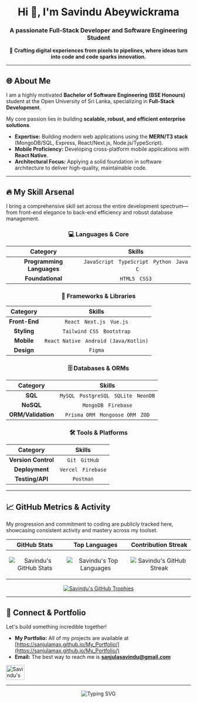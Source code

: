 <div align="center">

# Hi 👋, I'm Savindu Abeywickrama

### A passionate **Full-Stack Developer** and **Software Engineering Student**

🚀 **Crafting digital experiences from pixels to pipelines, where ideas turn into code and code sparks innovation.**

---
</div>

## 🌐 About Me

I am a highly motivated **Bachelor of Software Engineering (BSE Honours)** student at the Open University of Sri Lanka, specializing in **Full-Stack Development**.

My core passion lies in building **scalable, robust, and efficient enterprise solutions**.

* **Expertise:** Building modern web applications using the **MERN/T3 stack** (MongoDB/SQL, Express, React/Next.js, Node.js/TypeScript).
* **Mobile Proficiency:** Developing cross-platform mobile applications with **React Native**.
* **Architectural Focus:** Applying a solid foundation in software architecture to deliver high-quality, maintainable code.

---

## 🔥 My Skill Arsenal

I bring a comprehensive skill set across the entire development spectrum—from front-end elegance to back-end efficiency and robust database management.

<div align="center">

### 💻 Languages & Core

| Category | Skills |
| :---: | :---: |
| **Programming Languages** | `JavaScript` &nbsp; `TypeScript` &nbsp; `Python` &nbsp; `Java` &nbsp; `C` |
| **Foundational** | `HTML5` &nbsp; `CSS3` |

### 🔨 Frameworks & Libraries

| Category | Skills |
| :---: | :---: |
| **Front-End** | `React` &nbsp; `Next.js` &nbsp; `Vue.js` |
| **Styling** | `Tailwind CSS` &nbsp; `Bootstrap` |
| **Mobile** | `React Native` &nbsp; `Android (Java/Kotlin)` |
| **Design** | `Figma` |

### 🗄️ Databases & ORMs

| Category | Skills |
| :---: | :---: |
| **SQL** | `MySQL` &nbsp; `PostgreSQL` &nbsp; `SQLite` &nbsp; `NeonDB` |
| **NoSQL** | `MongoDB` &nbsp; `Firebase` |
| **ORM/Validation** | `Prisma ORM` &nbsp; `Mongoose ORM` &nbsp; `ZOD` |

### 🛠️ Tools & Platforms

| Category | Skills |
| :---: | :---: |
| **Version Control** | `Git` &nbsp; `GitHub` |
| **Deployment** | `Vercel` &nbsp; `Firebase` |
| **Testing/API** | `Postman` |

</div>

---

## 📈 GitHub Metrics & Activity

My progression and commitment to coding are publicly tracked here, showcasing consistent activity and mastery across my toolset.

| **GitHub Stats** | **Top Languages** | **Contribution Streak** |
| :---: | :---: | :---: |
| <p align="center"><img src="https://github-readme-stats.vercel.app/api?username=sanjulamax&show_icons=true&locale=en&theme=buefy&hide_border=true" alt="Savindu's GitHub Stats" /></p> | <p align="center"><img src="https://github-readme-stats.vercel.app/api/top-langs?username=sanjulamax&show_icons=true&locale=en&layout=compact&theme=buefy&hide_border=true" alt="Savindu's Top Languages" /></p> | <p align="center"><img src="https://github-readme-streak-stats.herokuapp.com/?user=sanjulamax&theme=buefy&hide_border=true" alt="Savindu's GitHub Streak" /></p> |

<div align="center">
    <a href="https://github.com/ryo-ma/github-profile-trophy"><img src="https://github-profile-trophy.vercel.app/?username=sanjulamax&theme=buefy" alt="Savindu's GitHub Trophies" /></a>
</div>

---

## 🔗 Connect & Portfolio

Let's build something incredible together!

- **My Portfolio:** All of my projects are available at [https://sanjulamax.github.io/My_Portfolio/](https://sanjulamax.github.io/My_Portfolio/)
- **Email:** The best way to reach me is **sanjulasavindu@gmail.com**

<p align="left">
    <a href="https://www.linkedin.com/in/savindu-abeywickrama-58a828311" target="_blank"><img align="center" src="https://raw.githubusercontent.com/rahuldkjain/github-profile-readme-generator/master/src/images/icons/Social/linked-in-alt.svg" alt="Savindu's LinkedIn Profile" height="40" width="50" /></a>
</p>

---
<div align="center">
    <img src="https://readme-typing-svg.herokuapp.com?font=Fira+Code&size=18&pause=1000&color=25C578&center=true&vCenter=true&width=440&lines=Innovate.+Code.+Scale.;Building+The+Future%3A+One+Commit+At+A+Time." alt="Typing SVG">
</div>
